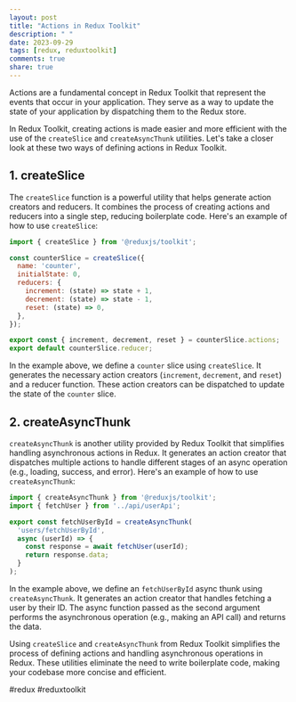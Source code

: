 ```yaml
---
layout: post
title: "Actions in Redux Toolkit"
description: " "
date: 2023-09-29
tags: [redux, reduxtoolkit]
comments: true
share: true
---
```


Actions are a fundamental concept in Redux Toolkit that represent the events that occur in your application. They serve as a way to update the state of your application by dispatching them to the Redux store.

In Redux Toolkit, creating actions is made easier and more efficient with the use of the `createSlice` and `createAsyncThunk` utilities. Let's take a closer look at these two ways of defining actions in Redux Toolkit.

## 1. createSlice

The `createSlice` function is a powerful utility that helps generate action creators and reducers. It combines the process of creating actions and reducers into a single step, reducing boilerplate code. Here's an example of how to use `createSlice`:

```javascript
import { createSlice } from '@reduxjs/toolkit';

const counterSlice = createSlice({
  name: 'counter',
  initialState: 0,
  reducers: {
    increment: (state) => state + 1,
    decrement: (state) => state - 1,
    reset: (state) => 0,
  },
});

export const { increment, decrement, reset } = counterSlice.actions;
export default counterSlice.reducer;
```

In the example above, we define a `counter` slice using `createSlice`. It generates the necessary action creators (`increment`, `decrement`, and `reset`) and a reducer function. These action creators can be dispatched to update the state of the `counter` slice.

## 2. createAsyncThunk

`createAsyncThunk` is another utility provided by Redux Toolkit that simplifies handling asynchronous actions in Redux. It generates an action creator that dispatches multiple actions to handle different stages of an async operation (e.g., loading, success, and error). Here's an example of how to use `createAsyncThunk`:

```javascript
import { createAsyncThunk } from '@reduxjs/toolkit';
import { fetchUser } from '../api/userApi';

export const fetchUserById = createAsyncThunk(
  'users/fetchUserById',
  async (userId) => {
    const response = await fetchUser(userId);
    return response.data;
  }
);
```

In the example above, we define an `fetchUserById` async thunk using `createAsyncThunk`. It generates an action creator that handles fetching a user by their ID. The async function passed as the second argument performs the asynchronous operation (e.g., making an API call) and returns the data.

Using `createSlice` and `createAsyncThunk` from Redux Toolkit simplifies the process of defining actions and handling asynchronous operations in Redux. These utilities eliminate the need to write boilerplate code, making your codebase more concise and efficient.

#redux #reduxtoolkit